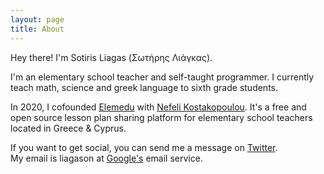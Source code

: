 ```yaml
---
layout: page
title: About
---
```


Hey there! I'm Sotiris Liagas (Σωτήρης Λιάγκας).

I'm an elementary school teacher and self-taught programmer. I currently teach math, science and greek language to sixth grade students.

In 2020, I cofounded [Elemedu](https://elemedu.com) with [Nefeli Kostakopoulou](https://nefeli.dev). It's a free and open source lesson plan sharing platform for elementary school teachers located in Greece & Cyprus.

If you want to get social, you can send me a message on [Twitter](https://twitter.com/liagason).  
My email is liagason at [Google's](https://gmail.com) email service.
